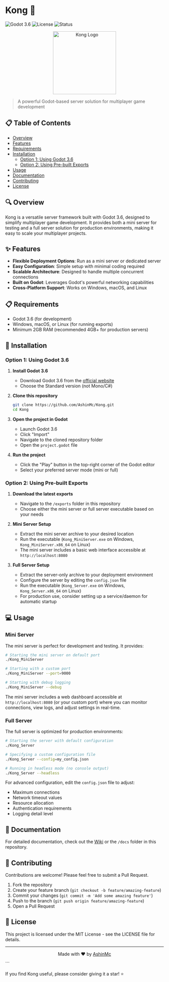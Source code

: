 # Kong 🦍

![Godot 3.6](https://img.shields.io/badge/Godot-3.6-blue)
![License](https://img.shields.io/github/license/AshinMc/Kong)
![Status](https://img.shields.io/badge/status-active-brightgreen)

<p align="center">
  <img src="https://raw.githubusercontent.com/AshinMc/Kong/main/icon.png" alt="Kong Logo" width="200" height="200">
</p>

> A powerful Godot-based server solution for multiplayer game development

## 📋 Table of Contents

- [Overview](#overview)
- [Features](#features)
- [Requirements](#requirements)
- [Installation](#installation)
  - [Option 1: Using Godot 3.6](#option-1-using-godot-36)
  - [Option 2: Using Pre-built Exports](#option-2-using-pre-built-exports)
- [Usage](#usage)
- [Documentation](#documentation)
- [Contributing](#contributing)
- [License](#license)

## 🔍 Overview

Kong is a versatile server framework built with Godot 3.6, designed to simplify multiplayer game development. It provides both a mini server for testing and a full server solution for production environments, making it easy to scale your multiplayer projects.

## ✨ Features

- **Flexible Deployment Options**: Run as a mini server or dedicated server
- **Easy Configuration**: Simple setup with minimal coding required
- **Scalable Architecture**: Designed to handle multiple concurrent connections
- **Built on Godot**: Leverages Godot's powerful networking capabilities
- **Cross-Platform Support**: Works on Windows, macOS, and Linux

## 📋 Requirements

- Godot 3.6 (for development)
- Windows, macOS, or Linux (for running exports)
- Minimum 2GB RAM (recommended 4GB+ for production servers)

## 🚀 Installation

### Option 1: Using Godot 3.6

1. **Install Godot 3.6**
   - Download Godot 3.6 from the [official website](https://godotengine.org/download)
   - Choose the Standard version (not Mono/C#)

2. **Clone this repository**
   ```bash
   git clone https://github.com/AshinMc/Kong.git
   cd Kong
   ```

3. **Open the project in Godot**
   - Launch Godot 3.6
   - Click "Import"
   - Navigate to the cloned repository folder
   - Open the `project.godot` file

4. **Run the project**
   - Click the "Play" button in the top-right corner of the Godot editor
   - Select your preferred server mode (mini or full)

### Option 2: Using Pre-built Exports

1. **Download the latest exports**
   - Navigate to the `/exports` folder in this repository
   - Choose either the mini server or full server executable based on your needs

2. **Mini Server Setup**
   - Extract the mini server archive to your desired location
   - Run the executable (`Kong_MiniServer.exe` on Windows, `Kong_MiniServer.x86_64` on Linux)
   - The mini server includes a basic web interface accessible at `http://localhost:8080`

3. **Full Server Setup**
   - Extract the server-only archive to your deployment environment
   - Configure the server by editing the `config.json` file
   - Run the executable (`Kong_Server.exe` on Windows, `Kong_Server.x86_64` on Linux)
   - For production use, consider setting up a service/daemon for automatic startup

## 💻 Usage

### Mini Server

The mini server is perfect for development and testing. It provides:

```bash
# Starting the mini server on default port
./Kong_MiniServer

# Starting with a custom port
./Kong_MiniServer --port=9000

# Starting with debug logging
./Kong_MiniServer --debug
```

The mini server includes a web dashboard accessible at `http://localhost:8080` (or your custom port) where you can monitor connections, view logs, and adjust settings in real-time.

### Full Server

The full server is optimized for production environments:

```bash
# Starting the server with default configuration
./Kong_Server

# Specifying a custom configuration file
./Kong_Server --config=my_config.json

# Running in headless mode (no console output)
./Kong_Server --headless
```

For advanced configuration, edit the `config.json` file to adjust:
- Maximum connections
- Network timeout values
- Resource allocation
- Authentication requirements
- Logging detail level

## 📖 Documentation

For detailed documentation, check out the [Wiki](https://github.com/AshinMc/Kong/wiki) or the `/docs` folder in this repository.

## 🤝 Contributing

Contributions are welcome! Please feel free to submit a Pull Request.

1. Fork the repository
2. Create your feature branch (`git checkout -b feature/amazing-feature`)
3. Commit your changes (`git commit -m 'Add some amazing feature'`)
4. Push to the branch (`git push origin feature/amazing-feature`)
5. Open a Pull Request

## 📄 License

This project is licensed under the MIT License - see the LICENSE file for details.

---

<p align="center">
  Made with ❤️ by <a href="https://github.com/AshinMc">AshinMc</a>
</p>
```

If you find Kong useful, please consider giving it a star! ⭐